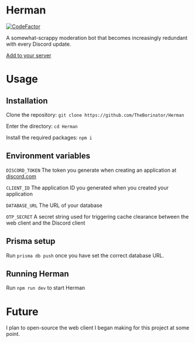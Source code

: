 # Herman

[![CodeFactor](https://www.codefactor.io/repository/github/theborinator/herman/badge)](https://www.codefactor.io/repository/github/theborinator/herman)

A somewhat-scrappy moderation bot that becomes increasingly redundant with every Discord update.

[Add to your server](https://discord.com/api/oauth2/authorize?client_id=964835704456757308&permissions=1100518599935&scope=bot+applications.commands)

# Usage
## Installation

Clone the repository: `git clone https://github.com/TheBorinator/Herman`

Enter the directory: `cd Herman`

Install the required packages: `npm i`

## Environment variables

`DISCORD_TOKEN` The token you generate when creating an application at [discord.com](https://discord.com/developers/applications)

`CLIENT_ID` The application ID you generated when you created your application

`DATABASE_URL` The URL of your database

`OTP_SECRET` A secret string used for triggering cache clearance between the web client and the Discord client

## Prisma setup

Run `prisma db push` once you have set the correct database URL.

## Running Herman

Run `npm run dev` to start Herman

# Future

I plan to open-source the web client I began making for this project at some point.
